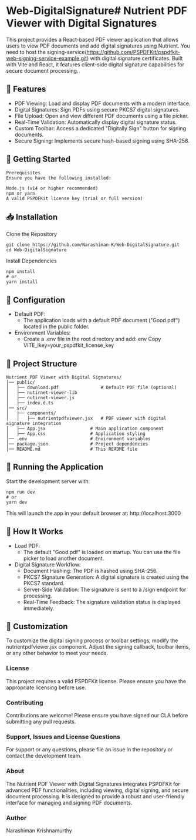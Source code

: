 # Web-DigitalSignature# Nutrient PDF Viewer with Digital Signatures
This project provides a React-based PDF viewer application that allows users to view PDF documents and add digital signatures using Nutrient. You need to host the signing-service(https://github.com/PSPDFKit/pspdfkit-web-signing-service-example.git) with digital signature certificates. Built with Vite and React, it features client-side digital signature capabilities for secure document processing.

## 📌 Features

- PDF Viewing: Load and display PDF documents with a modern interface.
- Digital Signatures: Sign PDFs using secure PKCS7 digital signatures.
- File Upload: Open and view different PDF documents using a file picker.
- Real-Time Validation: Automatically display digital signature status.
- Custom Toolbar: Access a dedicated "Digitally Sign" button for signing documents.
- Secure Signing: Implements secure hash-based signing using SHA-256.

## 🚀 Getting Started

```
Prerequisites
Ensure you have the following installed:

Node.js (v14 or higher recommended)
npm or yarn
A valid PSPDFKit license key (trial or full version)
```

## 📥 Installation

Clone the Repository

```
git clone https://github.com/Narashiman-K/Web-DigitalSignature.git
cd Web-DigitalSignature
```

Install Dependencies
```
npm install
# or
yarn install
```

## 🔧 Configuration

- Default PDF:
  - The application loads with a default PDF document ("Good.pdf") located in the public folder.
- Environment Variables:
  - Create a .env file in the root directory and add:
env
Copy
VITE_lkey=your_pspdfkit_license_key

## 📂 Project Structure

```
Nutrient PDF Viewer with Digital Signatures/
│── public/
│   ├── download.pdf                # Default PDF file (optional)
│   ├── nutirnet-viewer-lib
│   ├── nutirnet-viewer.js
│   ├── index.d.ts
│── src/
│   ├── components/
│   │   ├── nutrientpdfviewer.jsx   # PDF viewer with digital signature integration
│   ├── App.jsx                 # Main application component
│   ├── App.css                 # Application styling
│── .env                        # Environment variables
│── package.json                # Project dependencies
│── README.md                   # This README file
```

## 🚀 Running the Application

Start the development server with:

```
npm run dev
# or
yarn dev
```

This will launch the app in your default browser at:
http://localhost:3000

## 📖 How It Works

- Load PDF:
  - The default "Good.pdf" is loaded on startup. You can use the file picker to load another document.
- Digital Signature Workflow:
  - Document Hashing: The PDF is hashed using SHA-256.
  - PKCS7 Signature Generation: A digital signature is created using the PKCS7 standard.
  - Server-Side Validation: The signature is sent to a /sign endpoint for processing.
  - Real-Time Feedback: The signature validation status is displayed immediately.


## 🔧 Customization

To customize the digital signing process or toolbar settings, modify the nutrientpdfviewer.jsx component. Adjust the signing callback, toolbar items, or any other behavior to meet your needs.

### License
This project requires a valid PSPDFKit license. Please ensure you have the appropriate licensing before use.

### Contributing
Contributions are welcome! Please ensure you have signed our CLA before submitting any pull requests.

### Support, Issues and License Questions
For support or any questions, please file an issue in the repository or contact the development team.

### About
The Nutrient PDF Viewer with Digital Signatures integrates PSPDFKit for advanced PDF functionalities, including viewing, digital signing, and secure document processing. It is designed to provide a robust and user-friendly interface for managing and signing PDF documents.

### Author
Narashiman Krishnamurthy
